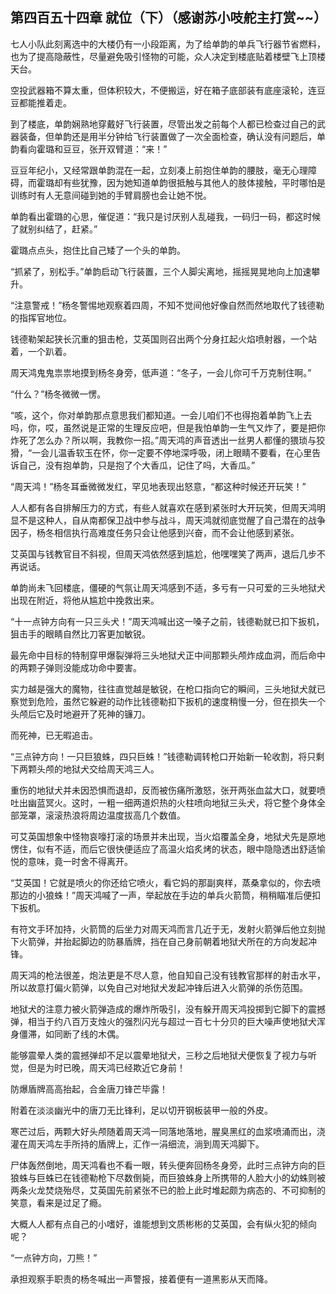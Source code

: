 ## 第四百五十四章 就位（下）（感谢苏小吱舵主打赏~~）
七人小队此刻离选中的大楼仍有一小段距离，为了给单韵的单兵飞行器节省燃料，也为了提高隐蔽性，尽量避免吸引怪物的可能，众人决定到楼底贴着楼壁飞上顶楼天台。

空投武器箱不算太重，但体积较大，不便搬运，好在箱子底部装有底座滚轮，连豆豆都能推着走。

到了楼底，单韵娴熟地穿戴好飞行装置，尽管出发之前每个人都已检查过自己的武器装备，但单韵还是用半分钟给飞行装置做了一次全面检查，确认没有问题后，单韵看向霍璐和豆豆，张开双臂道：“来！”

豆豆年纪小，又经常跟单韵混在一起，立刻凑上前抱住单韵的腰肢，毫无心理障碍，而霍璐却有些犹豫，因为她知道单韵很抵触与其他人的肢体接触，平时哪怕是训练时有人无意间碰到她的手臂肩膀也会让她不悦。

单韵看出霍璐的心思，催促道：“我只是讨厌别人乱碰我，一码归一码，都这时候了就别纠结了，赶紧。”

霍璐点点头，抱住比自己矮了一个头的单韵。

“抓紧了，别松手。”单韵启动飞行装置，三个人脚尖离地，摇摇晃晃地向上加速攀升。

“注意警戒！”杨冬警惕地观察着四周，不知不觉间他好像自然而然地取代了钱德勒的指挥官地位。

钱德勒架起狭长沉重的狙击枪，艾英国则召出两个分身扛起火焰喷射器，一个站着，一个趴着。

周天鸿鬼鬼祟祟地摸到杨冬身旁，低声道：“冬子，一会儿你可千万克制住啊。”

“什么？”杨冬微微一愣。

“咳，这个，你对单韵那点意思我们都知道。一会儿咱们不也得抱着单韵飞上去吗，你，哎，虽然说是正常的生理反应吧，但是我怕单韵一生气又炸了，要是把你炸死了怎么办？所以啊，我教你一招。”周天鸿的声音透出一丝男人都懂的猥琐与狡猾，“一会儿温香软玉在怀，你一定要不停地深呼吸，闭上眼睛不要看，在心里告诉自己，没有抱单韵，只是抱了个大香瓜，记住了吗，大香瓜。”

“周天鸿！”杨冬耳垂微微发红，罕见地表现出怒意，“都这种时候还开玩笑！”

人人都有各自排解压力的方式，有些人就喜欢在感到紧张时大开玩笑，但周天鸿明显不是这种人，自从南都保卫战中参与战斗，周天鸿就彻底觉醒了自己潜在的战争因子，杨冬相信执行高难度任务只会让他感到兴奋，而不会让他感到紧张。

艾英国与钱教官目不斜视，但周天鸿依然感到尴尬，他嘿嘿笑了两声，退后几步不再说话。

单韵尚未飞回楼底，僵硬的气氛让周天鸿感到不适，多亏有一只可爱的三头地狱犬出现在附近，将他从尴尬中挽救出来。

“十一点钟方向有一只三头犬！”周天鸿喊出这一嗓子之前，钱德勒就已扣下扳机，狙击手的眼睛自然比刀客更加敏锐。

最先命中目标的特制穿甲爆裂弹将三头地狱犬正中间那颗头颅炸成血洞，而后命中的两颗子弹则没能成功命中要害。

实力越是强大的魔物，往往直觉越是敏锐，在枪口指向它的瞬间，三头地狱犬就已察觉到危险，虽然它躲避的动作比钱德勒扣下扳机的速度稍慢一分，但在损失一个头颅后它及时地避开了死神的镰刀。

而死神，已无暇追击。

“三点钟方向！一只巨狼蛛，四只巨蛛！”钱德勒调转枪口开始新一轮收割，将只剩下两颗头颅的地狱犬交给周天鸿三人。

重伤的地狱犬并未因恐惧而退却，反而被伤痛所激怒，张开两张血盆大口，就要喷吐出幽蓝冥火。这时，一粗一细两道炽热的火柱喷向地狱三头犬，将它整个身体全部笼罩，滚滚热浪将周边温度拔高几个数值。

可艾英国想象中怪物哀嚎打滚的场景并未出现，当火焰覆盖全身，地狱犬先是原地愣住，似有不适，而后它很快便适应了高温火焰炙烤的状态，眼中隐隐透出舒适愉悦的意味，竟一时舍不得离开。

“艾英国！它就是喷火的你还给它喷火，看它妈的那副爽样，蒸桑拿似的，你去喷那边的小狼蛛！”周天鸿喊了一声，举起放在手边的单兵火箭筒，稍稍瞄准后便扣下扳机。

有符文手环加持，火箭筒的后坐力对周天鸿而言几近于无，发射火箭弹后他立刻抛下火箭弹，并抬起脚边的防暴盾牌，挡在自己身前朝着地狱犬所在的方向发起冲锋。

周天鸿的枪法很差，炮法更是不尽人意，他自知自己没有钱教官那样的射击水平，所以故意打偏火箭弹，以免自己对地狱犬发起冲锋后进入火箭弹的杀伤范围。

地狱犬的注意力被火箭弹造成的爆炸所吸引，没有躲开周天鸿投掷到它脚下的震撼弹，相当于约八百万支烛火的强烈闪光与超过一百七十分贝的巨大噪声使地狱犬浑身僵滞，如同断了线的木偶。

能够震晕人类的震撼弹却不足以震晕地狱犬，三秒之后地狱犬便恢复了视力与听觉，但是为时已晚，周天鸿已经欺近它身前！

防爆盾牌高高抬起，合金唐刀锋芒毕露！

附着在淡淡幽光中的唐刀无比锋利，足以切开钢板装甲一般的外皮。

寒芒过后，两颗大好头颅随着周天鸿一同落地落地，腥臭黑红的血浆喷涌而出，浇灌在周天鸿左手所持的盾牌上，汇作一涓细流，淌到周天鸿脚下。

尸体轰然倒地，周天鸿看也不看一眼，转头便奔回杨冬身旁，此时三点钟方向的巨狼蛛与巨蛛已在钱德勒枪下尽数倒毙，而巨狼蛛身上所携带的人脸大小的幼蛛则被两条火龙焚烧殆尽，艾英国先前紧张不已的脸上此时堆起颇为病态的、不可抑制的笑意，看来是过足了瘾。

大概人人都有点自己的小嗜好，谁能想到文质彬彬的艾英国，会有纵火犯的倾向呢？

“一点钟方向，刀熊！”

承担观察手职责的杨冬喊出一声警报，接着便有一道黑影从天而降。

